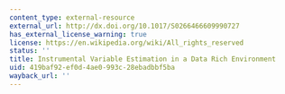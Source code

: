 ```yaml
---
content_type: external-resource
external_url: http://dx.doi.org/10.1017/S0266466609990727
has_external_license_warning: true
license: https://en.wikipedia.org/wiki/All_rights_reserved
status: ''
title: Instrumental Variable Estimation in a Data Rich Environment
uid: 419baf92-ef0d-4ae0-993c-28ebadbbf5ba
wayback_url: ''
---
```


